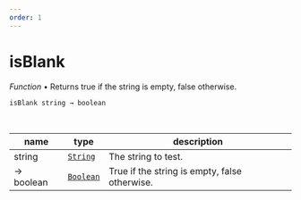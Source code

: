 ```yaml
---
order: 1
---
```

# isBlank

_Function_ &bull; Returns true if the string is empty, false otherwise.

<pre><code>isBlank string &rarr; boolean</code></pre>
<br>

| name | type | description |
|------|------|-------------|
|string|[`String`][String]|The string to test.|
|&rarr; boolean|[`Boolean`][Boolean]|True if the string is empty, false otherwise.|




[String]: https://developer.mozilla.org/en-US/docs/Web/JavaScript/Reference/Global_Objects/String
[Boolean]: #